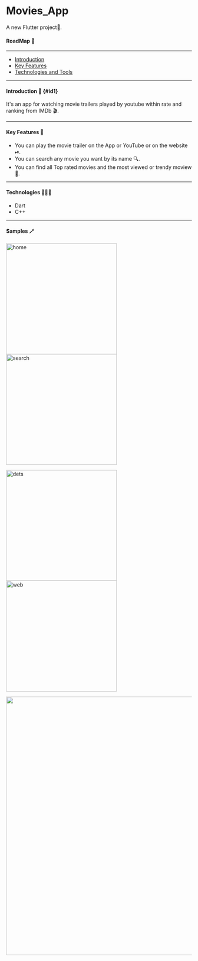 # Movies_App

A new Flutter project📱.

#### RoadMap 🚸
---
- [Introduction](#id1)
- [Key Features](#id2)
- [Technologies and Tools](#id3)
---

#### Introduction 📝 {#id1}
It's an app for watching movie trailers played by youtube within rate and ranking from IMDb 🎬.

---
#### Key Features 🔮
- You can play the movie trailer on the App or YouTube or on the website ⏯.
- You can search any movie you want by its name 🔍.
- You can find all Top rated movies and the most viewed or trendy moview 🌟.

---
#### Technologies 🧑🏽‍💻
- Dart
- C++

---

#### Samples 🪄
<img width="300" alt="home" src="https://user-images.githubusercontent.com/111665714/190865913-6a155908-ccf2-43d2-99a5-6ba7891d28dc.png"> <img width="300" alt="search" src="https://user-images.githubusercontent.com/111665714/190865917-8534f63a-c425-4cb5-af81-324da1d66133.png">

<img width="300" alt="dets" src="https://user-images.githubusercontent.com/111665714/190865908-59ceea3b-8821-48d7-84d7-fa459c649d18.png"> <img width="300" alt="web" src="https://user-images.githubusercontent.com/111665714/190866427-fbc27a54-fa0c-46fb-97d5-68290bf47f37.png">


<img width="700" src="https://user-images.githubusercontent.com/111665714/190865922-22d77f1b-e06e-410e-a12a-11defd58ca7c.png">

